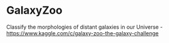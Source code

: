 # GalaxyZoo
Classify the morphologies of distant galaxies in our Universe - https://www.kaggle.com/c/galaxy-zoo-the-galaxy-challenge
